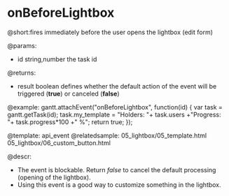 onBeforeLightbox
=============

@short:fires immediately before the user opens the lightbox (edit form)
	

@params:
- id	string,number		the task id

@returns:  
  - result     boolean       defines whether the default action of the event will be triggered (<b>true</b>) or canceled (<b>false</b>) 
 
 @example:
gantt.attachEvent("onBeforeLightbox", function(id) {
  	var task = gantt.getTask(id);
   	task.my_template = "<span id='title1'>Holders: </span>"+ task.users
    +"<span id='title2'>Progress: </span>"+ task.progress*100 +" %";
	return true;
});

@template:	api_event
@relatedsample:
	05_lightbox/05_template.html
    05_lightbox/06_custom_button.html
	
@descr:
- The event is blockable. Return *false* to cancel the default processing (opening of the lightbox).
- Using this event is a good way to customize something in the lightbox.
